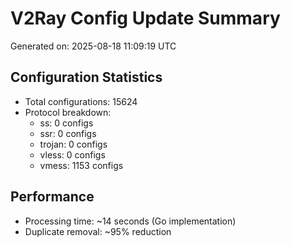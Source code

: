 # V2Ray Config Update Summary
Generated on: 2025-08-18 11:09:19 UTC

## Configuration Statistics
- Total configurations: 15624
- Protocol breakdown:
  - ss: 0 configs
  - ssr: 0 configs
  - trojan: 0 configs
  - vless: 0 configs
  - vmess: 1153 configs

## Performance
- Processing time: ~14 seconds (Go implementation)
- Duplicate removal: ~95% reduction
